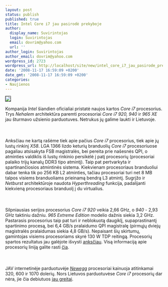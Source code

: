 ```yaml
---
layout: post
status: publish
published: true
title: Intel Core i7 jau pasirodė prekyboje
author:
  display_name: Suvirintojas
  login: Suvirintojas
  email: dovrim@yahoo.com
  url: ''
author_login: Suvirintojas
author_email: dovrim@yahoo.com
wordpress_id: 2723
wordpress_url: http://localhost/site/new/intel_core_i7_jau_pasirode_prekyboje/
date: '2008-11-17 16:59:09 +0200'
date_gmt: '2008-11-17 16:59:09 +0200'
categories:
- Naujienos
---
```

<div class="imgright"><img src="http://img219.imageshack.us/img219/9676/nehalemblueblackvp7oc0.jpg" border="1"></div>
<p>Kompanija <i>Intel</i> šiandien oficialiai pristatė naujos kartos <i>Core i7</i> procesorius. Trys <i>Nehalem</i> architektūra paremti procesoriai <i>Core i7 920, 940</i> ir <i>965 XE</i> jau šturmavo užsienio parduotuves. Netrukus jų galime laukti ir Lietuvoje.<br />
<br><br />
<br>Anksčiau ne kartą rašėme tiek apie pačius <i>Core i7</i> procesorius, tiek apie jų lustų rinkinį <i>X58</i>. LGA 1366 lizdo keturių branduolių <i>Core i7</i> procesoriuose pagaliau atsisakyta FSB magistralės, bei pereita prie našesnės QPI, o atminties valdiklis iš lustų rinkinio persikėlė į patį procesorių (procesoriai palaiko trijų kanalų DDR3 tipo atmintį). Taip pat pertvarkyta ir spartinančiosios atmintinės sistema. Kiekvienam procesoriaus branduoliui dabar tenka tik po 256 KB L2 atminties, tačiau procesoriai turi net 8 MB talpos visiems branduoliams prieinamą bendrą L3 atmintį. Sugrįžo ir <i>Netburst</i> architektūroje naudota <i>Hyperthreading</i> funkcija, padalijanti kiekvieną procesoriaus branduolį į du virtualius.<br />
<br><br />
<br>Silpniausias serijos procesorius <i>Core i7 920</i> veikia 2,66 GHz, o <i>940</i> - 2,93 GHz taktiniu dažniu. <i>965 Extreme Edition</i> modelio dažnis siekia 3,2 GHz. Pastarasis procesorius taip pat turi ir neblokuotą daugiklį, supaprastinantį spartinimo procesą, bei 6,4 GB/s pralaidumo QPI magistralę (pirmųjų dviejų magistralės pralaidumas siekia 4,8 GB/s). Nepaisant šių skirtumų, gamintojas visiems procesoriams skyrė 130 W TDP reitingą. Procesorių spartos rezultatus jau galėjote išvysti <a class="ns" href="http://www.technews.lt/index.php?id=Kas&amp;Id=2643">anksčiau</a>. Visą informaciją apie procesorių liniją galite rasti <a class="ns" href="http://www.intel.com/products/processor/corei7/index.htm">čia</a>.<br />
<br><br />
<br>JAV internetinėje parduotuvėje <a class="ns" href="http://www.newegg.com/Product/ProductList.aspx?Submit=ENE&amp;DEPA=0&amp;Order=BESTMATCH&amp;Description=core+i7&amp;x=0&amp;y=0"><i>Newegg</i></a> procesoriai kainuoja atitinkamai 320, 600 ir 1070 dolerių. Nors Lietuvos parduotuvėse <i>Core i7</i> procesorių dar nėra, jie čia debiutuos <a class="ns" href="http://bms.lt/lt/catalog/view/?id=43811">jau greitai</a>.<br />
<br><br />
<br><br />
<br></p>
